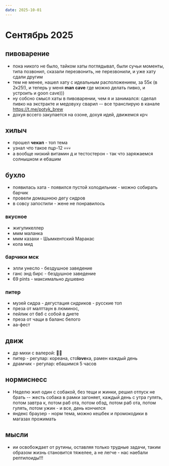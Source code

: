 ```yaml
---
date: 2025-10-01 
---
```


# Сентябрь 2025

## пивоварение

- пока никого не было, тайком хаты поглядывал, были сучьи моменты, типа позвонил, сказали перезвонить, не перезвонили, и
  уже хату сдали другим
- тем не менее, нашел хату с идеальным расположением, за 55к (в 2к25!), и теперь у меня **man cave** где можно делать пивко,
  и устроить и goon cave)))
- ну собсно смысл хаты в пивоварении, чем я и занимался: сделал пивко на экстракте и медовуху сварил -- все транслирую в
  канале https://t.me/potyk_brew
- дохуя вссего закупается на озоне, дохуя идей, движемся крч

## хилыч

- прошел **чекап** - топ тема
- узнал что такое пцр-12 💀💀💀
- а вообще низкий витамин д и тестостерон - так что заряжаемся солнышком и ебашим

## бухло

- появилась хата - появился пустой холодильник - можно собирать барчик
- провели домашнюю дегу сидров 
- в совсу запостили - жене не понравилось

### вкусное

- жигуликеллер
- ммм маланка
- ммм казахи - Шымкентский Маракас
- кола мид

### барчики мск

- элли унесло - бездушное заведение
- ганс энд бирс - бездушное заведение
- 69 pints - максимально душевно

### питер

- музей сидра - дегустация сидриков - русские топ
- преза от малттаун в люминос,
- пейлик от бвб с собой в диете
- преза от чащи в баланс белого
- аа-фест

## движ

- др михи с валерой: 🍈🍈
- питер - регулар: кореана, сто**love**ка, рамен каждый день
- драмчик - регулар: ебашимся 5 часов

## нормиснесс

- Неделю жил один с собакой, без тещи и жинки, решил отпуск не брать -- жесть собака в рамки загоняет, каждый день с
  утра гулять, потом завтра к, потом раб ота, потом обэд, потом раб ота, потом гулять, потом ужин - и все, день кончился
- яндекс браузер - норм тема, можно кешбек и промокодики в магазах прожимать

## мысли

- ии освобождает от рутины, оставляя только трудные задачи, таким образом жизнь становится тяжелее, а не легче - нас
  наебали рептилоиды!!! 